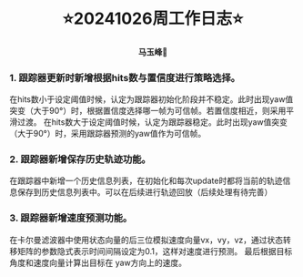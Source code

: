 # <div align='center'> ⭐20241026周工作日志⭐ </div>

#### <p align = "center">马玉峰📜</p>

### 1. 跟踪器更新时新增根据hits数与置信度进行策略选择。

在hits数小于设定阈值时候，认定为跟踪器初始化阶段并不稳定。此时出现yaw值突变（大于90°）时，根据置信度选择哪一帧为可信帧。若置信度相近，则采用平滑过渡。
在hits数大于设定阈值时候，认定为跟踪器稳定。此时出现yaw值突变（大于90°）时，采用跟踪器预测的yaw值作为可信帧。

### 2. 跟踪器新增保存历史轨迹功能。

在跟踪器中新增一个历史信息列表，在初始化和每次update时都将当前的轨迹信息保存到历史信息列表中。可以在后续进行轨迹回放（后续处理有待完善）

### 3. 跟踪器新增速度预测功能。

在卡尔曼滤波器中使用状态向量的后三位模拟速度向量vx，vy，vz，通过状态转移矩阵的参数隐式表示时间间隔设定为0.1，这样对速度进行预测。
最后根据目标角度和速度向量计算出目标在 yaw方向上的速度。 
